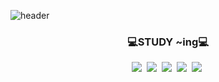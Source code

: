 ![header](https://capsule-render.vercel.app/api?type=slice&color=FFC90E&height=250&section=header&text=Yunjae%20LEE&fontSize=120)

<h3 align="center">💻STUDY ~ing💻 </h3>
<p align="center"> 
  <img src="https://img.shields.io/badge/Python-3766AB?style=flat-square&logo=Python&logoColor=white"/></a>&nbsp 
  <img src="https://img.shields.io/badge/Java-FF9E0F?style=flat-square&logo=java&logoColor=white"/></a>&nbsp  
  <img src="https://img.shields.io/badge/C-A8B9CC?style=flat-square&logo=c&logoColor=white"/></a>&nbsp 
  <img src="https://img.shields.io/badge/C++-6DB33F?style=flat-square&logo=c%2B%2B&logoColor=white"/></a>&nbsp 
   <img src="https://img.shields.io/badge/Kotlin-7F52FF?style=flat-square&logo=c%2B%2B&logoColor=white"/></a>&nbsp 

  <br> <!--띄어쓰기 -->
  <!--<img src="https://img.shields.io/badge/"텍스트-컬러코드"?style=flat-square&logo="simpleicons에서아이콘이름"&logoColor=white"/></a>&nbsp  -->
</p>

<!--
**YUNJAEGOONER/YUNJAEGOONER** is a ✨ _special_ ✨ repository because its `README.md` (this file) appears on your GitHub profile.

Here are some ideas to get you started:

- 🔭 I’m currently working on ...
- 🌱 I’m currently learning ...
- 👯 I’m looking to collaborate on ...
- 🤔 I’m looking for help with ...
- 💬 Ask me about ...
- 📫 How to reach me: ...
- 😄 Pronouns: ...
- ⚡ Fun fact: ...
- Hi there 👋
-->
